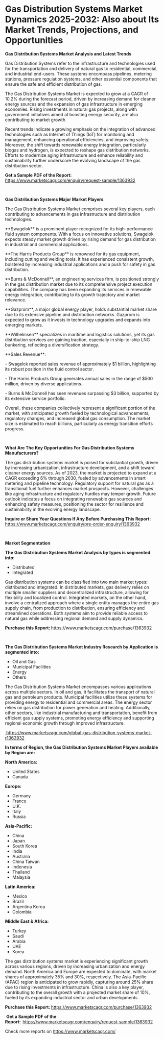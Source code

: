 <p><h1>Gas Distribution Systems Market Dynamics 2025-2032: Also about Its Market Trends, Projections, and Opportunities</h1></p><p><strong>Gas Distribution Systems Market Analysis and Latest Trends</strong></p>
<p><p>Gas Distribution Systems refer to the infrastructure and technologies used for the transportation and delivery of natural gas to residential, commercial, and industrial end-users. These systems encompass pipelines, metering stations, pressure regulation systems, and other essential components that ensure the safe and efficient distribution of gas. </p><p>The Gas Distribution Systems Market is expected to grow at a CAGR of 10.2% during the forecast period, driven by increasing demand for cleaner energy sources and the expansion of gas infrastructure in emerging economies. Rising investments in natural gas projects, along with government initiatives aimed at boosting energy security, are also contributing to market growth. </p><p>Recent trends indicate a growing emphasis on the integration of advanced technologies such as Internet of Things (IoT) for monitoring and management, enhancing operational efficiencies, and improving safety. Moreover, the shift towards renewable energy integration, particularly biogas and hydrogen, is expected to reshape gas distribution networks. Efforts to modernize aging infrastructure and enhance reliability and sustainability further underscore the evolving landscape of the gas distribution sector.</p></p>
<p><strong>Get a Sample PDF of the Report:&nbsp;</strong> <a href="https://www.marketscagr.com/enquiry/request-sample/1363932?utm_campaign=2339&utm_medium=2&utm_source=Github&utm_content=ia&utm_term=19022025&utm_id=gas-distribution-systems">https://www.marketscagr.com/enquiry/request-sample/1363932</a></p>
<p>&nbsp;</p>
<p><strong>Gas Distribution Systems Major Market Players</strong></p>
<p><p>The Gas Distribution Systems Market comprises several key players, each contributing to advancements in gas infrastructure and distribution technologies. </p><p>**Swagelok** is a prominent player recognized for its high-performance fluid system components. With a focus on innovative solutions, Swagelok expects steady market growth driven by rising demand for gas distribution in industrial and commercial applications.</p><p>**The Harris Products Group** is renowned for its gas equipment, including cutting and welding tools. It has experienced consistent growth, bolstered by increasing industrial applications and a push for safety in gas distribution. </p><p>**Burns & McDonnell**, an engineering services firm, is positioned strongly in the gas distribution market due to its comprehensive project execution capabilities. The company has been expanding its services in renewable energy integration, contributing to its growth trajectory and market relevance.</p><p>**Gazprom**, a major global energy player, holds substantial market share due to its extensive pipeline and distribution networks. Gazprom is expected to grow as it invests in technology upgrades and expands into emerging markets.</p><p>**Wilhelmsen** specializes in maritime and logistics solutions, yet its gas distribution services are gaining traction, especially in ship-to-ship LNG bunkering, reflecting a diversification strategy.</p><p>**Sales Revenue**: </p><p>- Swagelok reported sales revenue of approximately $1 billion, highlighting its robust position in the fluid control sector.</p><p>- The Harris Products Group generates annual sales in the range of $500 million, driven by diverse applications.</p><p>- Burns & McDonnell has seen revenues surpassing $3 billion, supported by its extensive service portfolio.</p><p>Overall, these companies collectively represent a significant portion of the market, with anticipated growth fueled by technological advancements, regulatory changes, and increased global gas consumption. The market size is estimated to reach billions, particularly as energy transition efforts progress.</p></p>
<p>&nbsp;</p>
<p><strong>What Are The Key Opportunities For Gas Distribution Systems Manufacturers?</strong></p>
<p><p>The gas distribution systems market is poised for substantial growth, driven by increasing urbanization, infrastructure development, and a shift toward cleaner energy sources. As of 2023, the market is projected to expand at a CAGR exceeding 6% through 2030, fueled by advancements in smart metering and pipeline technology. Regulatory support for natural gas as a transitional fuel further enhances market prospects. However, challenges like aging infrastructure and regulatory hurdles may temper growth. Future outlook indicates a focus on integrating renewable gas sources and enhancing safety measures, positioning the sector for resilience and sustainability in the evolving energy landscape.</p></p>
<p><strong>Inquire or Share Your Questions If Any Before Purchasing This Report:</strong> <a href="https://www.marketscagr.com/enquiry/pre-order-enquiry/1363932?utm_campaign=2339&utm_medium=2&utm_source=Github&utm_content=ia&utm_term=19022025&utm_id=gas-distribution-systems">https://www.marketscagr.com/enquiry/pre-order-enquiry/1363932</a></p>
<p>&nbsp;</p>
<p><strong>Market Segmentation</strong></p>
<p><strong>The Gas Distribution Systems Market Analysis by types is segmented into:</strong></p>
<p><ul><li>Distributed</li><li>Integrated</li></ul></p>
<p><p>Gas distribution systems can be classified into two main market types: distributed and integrated. In distributed markets, gas delivery relies on multiple smaller suppliers and decentralized infrastructure, allowing for flexibility and localized control. Integrated markets, on the other hand, involve a centralized approach where a single entity manages the entire gas supply chain, from production to distribution, ensuring efficiency and streamlined operations. Both systems aim to provide reliable access to natural gas while addressing regional demand and supply dynamics.</p></p>
<p><strong>Purchase this Report:&nbsp;</strong><a href="https://www.marketscagr.com/purchase/1363932?utm_campaign=2339&utm_medium=2&utm_source=Github&utm_content=ia&utm_term=19022025&utm_id=gas-distribution-systems">https://www.marketscagr.com/purchase/1363932</a></p>
<p>&nbsp;</p>
<p><strong>The Gas Distribution Systems Market Industry Research by Application is segmented into:</strong></p>
<p><ul><li>Oil and Gas</li><li>Municipal Facilities</li><li>Energy</li><li>Others</li></ul></p>
<p><p>The Gas Distribution Systems Market encompasses various applications across multiple sectors. In oil and gas, it facilitates the transport of natural gas and petroleum products. Municipal facilities utilize these systems for providing energy to residential and commercial areas. The energy sector relies on gas distribution for power generation and heating. Additionally, other sectors, like industrial manufacturing and transportation, benefit from efficient gas supply systems, promoting energy efficiency and supporting regional economic growth through improved infrastructure.</p></p>
<p><a href="https://www.marketscagr.com/global-gas-distribution-systems-market-r1363932?utm_campaign=2339&utm_medium=2&utm_source=Github&utm_content=ia&utm_term=19022025&utm_id=gas-distribution-systems">&nbsp;https://www.marketscagr.com/global-gas-distribution-systems-market-r1363932</a></p>
<p><strong>In terms of Region, the Gas Distribution Systems Market Players available by Region are:</strong></p>
<p>
    <p> <strong> North America: </strong>
        <ul>
            <li>United States</li>
            <li>Canada</li>
        </ul>
        </p> 
    <p> <strong> Europe: </strong>
        <ul>
            <li>Germany</li>
            <li>France</li>
            <li>U.K.</li>
            <li>Italy</li>
            <li>Russia</li>
        </ul>
        </p> 
    <p> <strong> Asia-Pacific: </strong>
        <ul>
            <li>China</li>
            <li>Japan</li>
            <li>South Korea</li>
            <li>India</li>
            <li>Australia</li>
            <li>China Taiwan</li>
            <li>Indonesia</li>
            <li>Thailand</li>
            <li>Malaysia</li>
        </ul>
        </p> 
    <p> <strong> Latin America: </strong>
        <ul>
            <li>Mexico</li>
            <li>Brazil</li>
            <li>Argentina Korea</li>
            <li>Colombia</li>
        </ul>
        </p> 
    <p> <strong> Middle East & Africa: </strong>
        <ul>
            <li>Turkey</li>
            <li>Saudi</li>
            <li>Arabia</li>
            <li>UAE</li>
            <li>Korea</li>
        </ul>
    </p>
    </p>
<p><p>The gas distribution systems market is experiencing significant growth across various regions, driven by increasing urbanization and energy demand. North America and Europe are expected to dominate, with market shares of approximately 35% and 30%, respectively. The Asia-Pacific (APAC) region is anticipated to grow rapidly, capturing around 25% share due to rising investments in infrastructure. China is also a key player, contributing to the overall growth with a projected market share of 10%, fueled by its expanding industrial sector and urban developments.</p></p>
<p><strong>Purchase this Report: </strong><a href="https://www.marketscagr.com/purchase/1363932?utm_campaign=2339&utm_medium=2&utm_source=Github&utm_content=ia&utm_term=19022025&utm_id=gas-distribution-systems">https://www.marketscagr.com/purchase/1363932</a></p>
<p>&nbsp;<strong>Get a Sample PDF of the Report:&nbsp;&nbsp;</strong><a href="https://www.marketscagr.com/enquiry/request-sample/1363932?utm_campaign=2339&utm_medium=2&utm_source=Github&utm_content=ia&utm_term=19022025&utm_id=gas-distribution-systems">https://www.marketscagr.com/enquiry/request-sample/1363932</a></p>
<p><strong></strong></p>
<p>Check more reports on <a href="https://www.marketscagr.com/?utm_campaign=2339&utm_medium=2&utm_source=Github&utm_content=ia&utm_term=19022025&utm_id=gas-distribution-systems">https://www.marketscagr.com/</a></p>